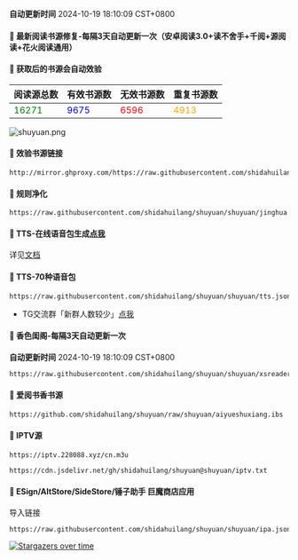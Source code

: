 **自动更新时间** 2024-10-19 18:10:09 CST+0800
#### 🚩 最新阅读书源修复-每隔3天自动更新一次（安卓阅读3.0+读不舍手+千阅+源阅读+花火阅读通用）
#### 🚩 获取后的书源会自动效验

<!-- 更新位置开始 -->
| 阅读源总数 | 有效书源数 | 无效书源数 | 重复书源数 |
|------------|------------|------------|--------------|
| <span style="color:green;">16271</span> | <span style="color:blue;">9675</span> | <span style="color:red;">6596</span> | <span style="color:orange;">4913</span> |
<!-- 更新位置结束 -->
![shuyuan.png](icons/shuyuan.png)
#### 🚩 效验书源链接
```
http://mirror.ghproxy.com/https://raw.githubusercontent.com/shidahuilang/shuyuan/shuyuan/good.json
```

#### 🚩 规则净化
```
https://raw.githubusercontent.com/shidahuilang/shuyuan/shuyuan/jinghua.json
```
#### 🚩 TTS-在线语音包生成[点我](http://tts.228088.xyz:3008)
详见[文档](https://github.com/shidahuilang/shuyuan/blob/shuyuan/doc.md)
#### 🚩 TTS-70种语音包
```
https://raw.githubusercontent.com/shidahuilang/shuyuan/shuyuan/tts.json
```
- TG交流群「新群人数较少」[点我](https://t.me/dahuilang888)

#### 🚩 香色闺阁-每隔3天自动更新一次

**自动更新时间** 2024-10-19 18:10:09 CST+0800
 
 ``` bash
https://raw.githubusercontent.com/shidahuilang/shuyuan/shuyuan/xsreader/new/resources.txt
 ```
#### 🚩 爱阅书香书源
 ``` bash
https://github.com/shidahuilang/shuyuan/raw/shuyuan/aiyueshuxiang.ibs
 ```

#### 🚩 IPTV源
 ```
https://iptv.228088.xyz/cn.m3u
 ```
 ```
https://cdn.jsdelivr.net/gh/shidahuilang/shuyuan@shuyuan/iptv.txt
 ```
#### 🚩 ESign/AltStore/SideStore/锤子助手 巨魔商店应用
导入链接
```
https://raw.githubusercontent.com/shidahuilang/shuyuan/shuyuan/ipa.json
```

[![Stargazers over time](https://starchart.cc/shidahuilang/shuyuan.svg)](https://starchart.cc/shidahuilang/shuyuan)
